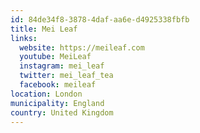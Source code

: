 ```yaml
---
id: 84de34f8-3878-4daf-aa6e-d4925338fbfb
title: Mei Leaf
links:
  website: https://meileaf.com
  youtube: MeiLeaf
  instagram: mei_leaf
  twitter: mei_leaf_tea
  facebook: meileaf
location: London
municipality: England
country: United Kingdom
---
```

